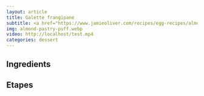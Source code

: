 ```yaml
---
layout: article
title: Galette frangipane
subtitle: <a href="https://www.jamieoliver.com/recipes/egg-recipes/almond-pastry-puff/">https://www.jamieoliver.com/recipes/egg-recipes/almond-pastry-puff/</a>
img: almond-pastry-puff.webp
video: http://localhost/test.mp4
categories: dessert
---
```


<div class="body">
  <h2>Ingredients</h2>
  <h2>Etapes</h2>
</div>
